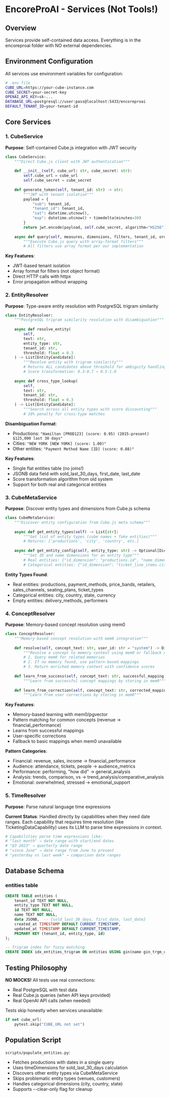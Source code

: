 # EncoreProAI - Services (Not Tools!)

## Overview

Services provide self-contained data access. Everything is in the encoreproai folder with NO external dependencies.

## Environment Configuration

All services use environment variables for configuration:
```bash
# .env file
CUBE_URL=https://your-cube-instance.com
CUBE_SECRET=your-secret-key
OPENAI_API_KEY=sk-...
DATABASE_URL=postgresql://user:pass@localhost:5433/encoreproai
DEFAULT_TENANT_ID=your-tenant-id
```

## Core Services

### 1. CubeService

**Purpose**: Self-contained Cube.js integration with JWT security

```python
class CubeService:
    """Direct Cube.js client with JWT authentication"""
    
    def __init__(self, cube_url: str, cube_secret: str):
        self.cube_url = cube_url
        self.cube_secret = cube_secret
    
    def generate_token(self, tenant_id: str) -> str:
        """JWT with tenant isolation"""
        payload = {
            "sub": tenant_id,
            "tenant_id": tenant_id,
            "iat": datetime.utcnow(),
            "exp": datetime.utcnow() + timedelta(minutes=30)
        }
        return jwt.encode(payload, self.cube_secret, algorithm="HS256")
    
    async def query(self, measures, dimensions, filters, tenant_id, order=None, limit=None):
        """Execute Cube.js query with array-format filters"""
        # All filters use array format per our implementation
```

**Key Features**:
- JWT-based tenant isolation
- Array format for filters (not object format)
- Direct HTTP calls with httpx
- Error propagation without wrapping

### 2. EntityResolver  

**Purpose**: Type-aware entity resolution with PostgreSQL trigram similarity

```python
class EntityResolver:
    """PostgreSQL trigram similarity resolution with disambiguation"""
    
    async def resolve_entity(
        self,
        text: str,
        entity_type: str,
        tenant_id: str,
        threshold: float = 0.3
    ) -> List[EntityCandidate]:
        """Resolve entity with trigram similarity"""
        # Returns ALL candidates above threshold for ambiguity handling
        # Score transformation: 0.3-0.7 → 0.5-1.0
        
    async def cross_type_lookup(
        self,
        text: str,
        tenant_id: str,
        threshold: float = 0.3
    ) -> List[EntityCandidate]:
        """Search across all entity types with score discounting"""
        # 10% penalty for cross-type matches
```

**Disambiguation Format**:
- Productions: `"Hamilton [PROD123] (score: 0.95) (2015-present) $125,000 last 30 days"`
- Cities: `"NEW YORK [NEW YORK] (score: 1.00)"`
- Other entities: `"Payment Method Name [ID] (score: 0.88)"`

**Key Features**:
- Single flat entities table (no joins!)
- JSONB data field with sold_last_30_days, first_date, last_date
- Score transformation algorithm from old system
- Support for both real and categorical entities

### 3. CubeMetaService

**Purpose**: Discover entity types and dimensions from Cube.js schema

```python
class CubeMetaService:
    """Discover entity configuration from Cube.js meta schema"""
    
    async def get_entity_types(self) -> List[str]:
        """Get list of entity types (cube names + fake entities)"""
        # Returns: ['productions', 'city', 'country', etc.]
        
    async def get_entity_config(self, entity_type: str) -> Optional[Dict[str, str]]:
        """Get ID and name dimensions for an entity type"""
        # Real entities: {"id_dimension": "productions.id", "name_dimension": "productions.name"}
        # Categorical entities: {"id_dimension": "ticket_line_items.city", "name_dimension": "ticket_line_items.city"}
```

**Entity Types Found**:
- Real entities: productions, payment_methods, price_bands, retailers, sales_channels, seating_plans, ticket_types
- Categorical entities: city, country, state, currency
- Empty entities: delivery_methods, performers

### 4. ConceptResolver

**Purpose**: Memory-based concept resolution using mem0

```python
class ConceptResolver:
    """Memory-based concept resolution with mem0 integration"""
    
    def resolve(self, concept_text: str, user_id: str = "system") -> Dict[str, Any]:
        """Resolve a concept to memory context using mem0 or fallback mappings"""
        # 1. Query mem0 for related memories
        # 2. If no memory found, use pattern-based mappings
        # 3. Return enriched memory context with confidence scores
        
    def learn_from_success(self, concept_text: str, successful_mapping: str, user_id: str):
        """Learn from successful concept mappings by storing in mem0"""
        
    def learn_from_correction(self, concept_text: str, corrected_mapping: str, user_id: str):
        """Learn from user corrections by storing in mem0"""
```

**Key Features**:
- Memory-based learning with mem0/pgvector
- Pattern matching for common concepts (revenue → financial_performance)
- Learns from successful mappings
- User-specific corrections
- Fallback to basic mappings when mem0 unavailable

**Pattern Categories**:
- Financial: revenue, sales, income → financial_performance
- Audience: attendance, tickets, people → audience_metrics
- Performance: performing, "how did" → general_analysis
- Analysis: trends, comparison, vs → trend_analysis/comparative_analysis
- Emotional: overwhelmed, stressed → emotional_support

### 5. TimeResolver

**Purpose**: Parse natural language time expressions

**Current Status**: Handled directly by capabilities when they need date ranges. Each capability that requires time resolution (like TicketingDataCapability) uses its LLM to parse time expressions in context.

```python
# Capabilities parse time expressions like:
# "last month" → date range with start/end dates
# "Q3 2023" → quarterly date range
# "since June" → date range from June to present
# "yesterday vs last week" → comparison date ranges
```

## Database Schema

### entities table
```sql
CREATE TABLE entities (
    tenant_id TEXT NOT NULL,
    entity_type TEXT NOT NULL,
    id TEXT NOT NULL,
    name TEXT NOT NULL,
    data JSONB,  -- {sold_last_30_days, first_date, last_date}
    created_at TIMESTAMP DEFAULT CURRENT_TIMESTAMP,
    updated_at TIMESTAMP DEFAULT CURRENT_TIMESTAMP,
    PRIMARY KEY (tenant_id, entity_type, id)
);

-- Trigram index for fuzzy matching
CREATE INDEX idx_entities_trigram ON entities USING gin(name gin_trgm_ops);
```

## Testing Philosophy

**NO MOCKS!** All tests use real connections:
- Real PostgreSQL with test data
- Real Cube.js queries (when API keys provided)
- Real OpenAI API calls (when needed)

Tests skip honestly when services unavailable:
```python
if not cube_url:
    pytest.skip("CUBE_URL not set")
```

## Population Script

`scripts/populate_entities.py`:
- Fetches productions with dates in a single query
- Uses timeDimensions for sold_last_30_days calculation
- Discovers other entity types via CubeMetaService
- Skips problematic entity types (venues, customers)
- Handles categorical dimensions (city, country, state)
- Supports --clear-only flag for cleanup